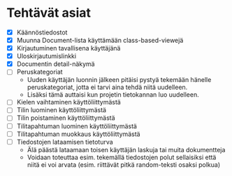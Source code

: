 # Tehtävät asiat

* [x] Käännöstiedostot
* [x] Muunna Document-lista käyttämään class-based-viewejä
* [x] Kirjautuminen tavallisena käyttäjänä
* [x] Uloskirjautumislinkki
* [x] Documentin detail-näkymä
* [ ] Peruskategoriat
  - Uuden käyttäjän luonnin jälkeen pitäisi pystyä tekemään hänelle
    peruskategoriat, jotta ei tarvi aina tehdä niitä uudelleen.
  - Lisäksi tämä auttaisi kun projetin tietokannan luo uudelleen.
* [ ] Kielen vaihtaminen käyttöliittymästä
* [ ] Tilin luominen käyttöliittymästä
* [ ] Tilin poistaminen käyttöliittymästä
* [ ] Tilitapahtuman luominen käyttöliittymästä
* [ ] Tilitapahtuman muokkaus käyttöliittymästä
* [ ] Tiedostojen lataamisen tietoturva
  - Älä päästä lataamaan toisen käyttäjän laskuja tai muita dokumentteja
  - Voidaan toteuttaa esim. tekemällä tiedostojen polut sellaisiksi
    että niitä ei voi arvata (esim. riittävät pitkä random-teksti
    osaksi polkua)
